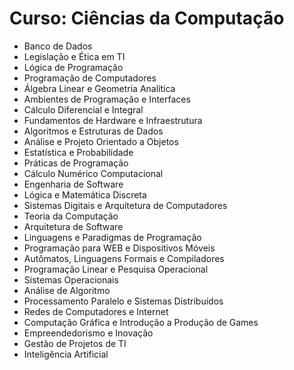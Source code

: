 # Curso: Ciências da Computação

- Banco de Dados
- Legislação e Ética em TI
- Lógica de Programação
- Programação de Computadores
- Álgebra Linear e Geometria Analítica
- Ambientes de Programação e Interfaces
- Cálculo Diferencial e Integral
- Fundamentos de Hardware e Infraestrutura
- Algoritmos e Estruturas de Dados
- Análise e Projeto Orientado a Objetos
- Estatística e Probabilidade
- Práticas de Programação
- Cálculo Numérico Computacional
- Engenharia de Software
- Lógica e Matemática Discreta
- Sistemas Digitais e Arquitetura de Computadores
- Teoria da Computação
- Arquitetura de Software
- Linguagens e Paradigmas de Programação
- Programação para WEB e Dispositivos Móveis
- Autômatos, Linguagens Formais e Compiladores
- Programação Linear e Pesquisa Operacional
- Sistemas Operacionais
- Análise de Algoritmo
- Processamento Paralelo e Sistemas Distribuídos
- Redes de Computadores e Internet
- Computação Gráfica e Introdução a Produção de Games
- Empreendedorismo e Inovação
- Gestão de Projetos de TI
- Inteligência Artificial
